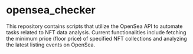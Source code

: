 # opensea_checker
This repository contains scripts that utilize the OpenSea API to automate tasks related to NFT data analysis. Current functionalities include fetching the minimum price (floor price) of specified NFT collections and analyzing the latest listing events on OpenSea.
